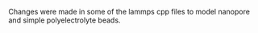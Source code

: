 Changes were made in some of the lammps cpp files to model nanopore and simple polyelectrolyte beads.
